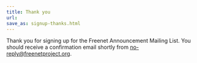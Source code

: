 ```yaml
---
title: Thank you
url: 
save_as: signup-thanks.html
---
```


Thank you for signing up for the Freenet Announcement Mailing List.
You should receive a confirmation email shortly from no-reply@freenetproject.org.
